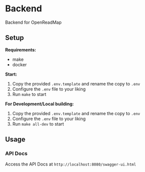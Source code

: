 # Backend

Backend for OpenReadMap

## Setup

**Requirements:**
- make
- docker

**Start:**
1. Copy the provided `.env.template` and rename the copy to `.env`
2. Configure the `.env` file to your liking
3. Run `make` to start

**For Development/Local building:**
1. Copy the provided `.env.template` and rename the copy to `.env`
2. Configure the `.env` file to your liking
3. Run `make all-dev` to start

## Usage

### API Docs

Access the API Docs at `http://localhost:8080/swagger-ui.html` 
